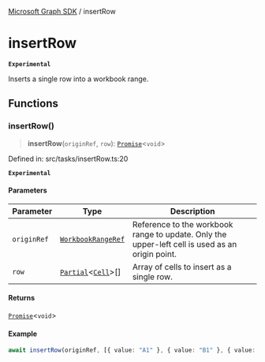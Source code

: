 [Microsoft Graph SDK](README.md) / insertRow

# insertRow

**`Experimental`**

Inserts a single row into a workbook range.

## Functions

### insertRow()

> **insertRow**(`originRef`, `row`): [`Promise`](https://developer.mozilla.org/docs/Web/JavaScript/Reference/Global_Objects/Promise)\<`void`\>

Defined in: src/tasks/insertRow.ts:20

**`Experimental`**

#### Parameters

| Parameter | Type | Description |
| ------ | ------ | ------ |
| `originRef` | [`WorkbookRangeRef`](WorkbookRange-1.md#workbookrangeref) | Reference to the workbook range to update. Only the upper-left cell is used as an origin point. |
| `row` | [`Partial`](https://www.typescriptlang.org/docs/handbook/utility-types.html#partialtype)\<[`Cell`](Cell.md#cell)\>[] | Array of cells to insert as a single row. |

#### Returns

[`Promise`](https://developer.mozilla.org/docs/Web/JavaScript/Reference/Global_Objects/Promise)\<`void`\>

#### Example

```ts
await insertRow(originRef, [{ value: "A1" }, { value: "B1" }, { value: "C1" }]);
```
